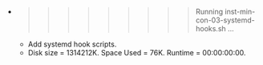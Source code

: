 * >>>>>>>>> Running inst-min-con-03-systemd-hooks.sh ...
  * Add systemd hook scripts.
  * Disk size = 1314212K. Space Used = 76K. Runtime = 00:00:00:00.
